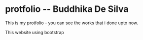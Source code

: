 # protfolio  --  Buddhika De Silva

This is my protfolio - you can see the works that i done upto now.


This website using bootstrap
